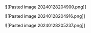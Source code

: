 

![[Pasted image 20240128204900.png]]


![[Pasted image 20240128204916.png]]


![[Pasted image 20240128205237.png]]

